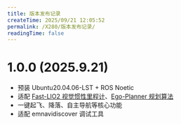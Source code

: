 ```yaml
---
title: 版本发布记录
createTime: 2025/09/21 12:05:52
permalink: /X280/版本发布记录/
readingTime: false
---
```

##
# **1.0.0** (2025.9.21)
- 预装 Ubuntu20.04.06-LST + ROS Noetic
- 适配 [Fast-LIO2 视觉惯性里程计](https://github.com/hku-mars/FAST_LIO.git)、[Ego-Planner 规划算法](https://github.com/ZJU-FAST-Lab/ego-planner-swarm.git)
- 一键起飞、降落、自主导航等核心功能
- 适配 emnavidiscover 调试工具
